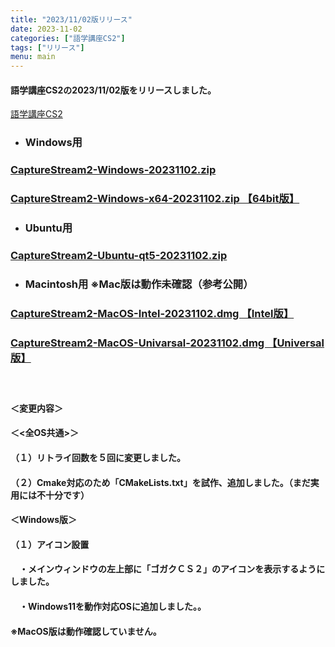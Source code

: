 ```yaml
---
title: "2023/11/02版リリース"
date: 2023-11-02
categories: ["語学講座CS2"]
tags: ["リリース"]
menu: main
---
```

#### 語学講座CS2の2023/11/02版をリリースしました。
[語学講座CS2](https://csreviser.github.io/CaptureStream2/)
* ### Windows用
 ### [CaptureStream2-Windows-20231102.zip](https://github.com/CSReviser/CaptureStream2/releases/download/20231102/CaptureStream2-Windows-20231102.zip)
### [CaptureStream2-Windows-x64-20231102.zip 【64bit版】](https://github.com/CSReviser/CaptureStream2/releases/download/20231102/CaptureStream2-Windows-x64-20231102.zip) 　　　　　　　　　　　　　　　　　　
* ### Ubuntu用    
### [CaptureStream2-Ubuntu-qt5-20231102.zip](https://github.com/CSReviser/CaptureStream2/releases/download/20231102/CaptureStream2-Ubuntu-qt6-20231102.zip)
* ### Macintosh用  ※Mac版は動作未確認（参考公開）  
### [CaptureStream2-MacOS-Intel-20231102.dmg 【Intel版】](https://github.com/CSReviser/CaptureStream2/releases/download/20231102/CaptureStream2-MacOS-Intel-20231102.dmg)
### [CaptureStream2-MacOS-Univarsal-20231102.dmg 【Universal版】](https://github.com/CSReviser/CaptureStream2/releases/download/20231102/CaptureStream2-MacOS-Univarsal-20231102.dmg)
####  　　　  
#### ＜変更内容＞　　　
#### ＜<全OS共通>＞
#### （１）リトライ回数を５回に変更しました。
#### （２）Cmake対応のため「CMakeLists.txt」を試作、追加しました。（まだ実用には不十分です）
#### 
#### ＜Windows版＞
#### （１）アイコン設置
#### 　・メインウィンドウの左上部に「ゴガクＣＳ２」のアイコンを表示するようにしました。
#### 　・Windows11を動作対応OSに追加しました。。
#### ※MacOS版は動作確認していません。


